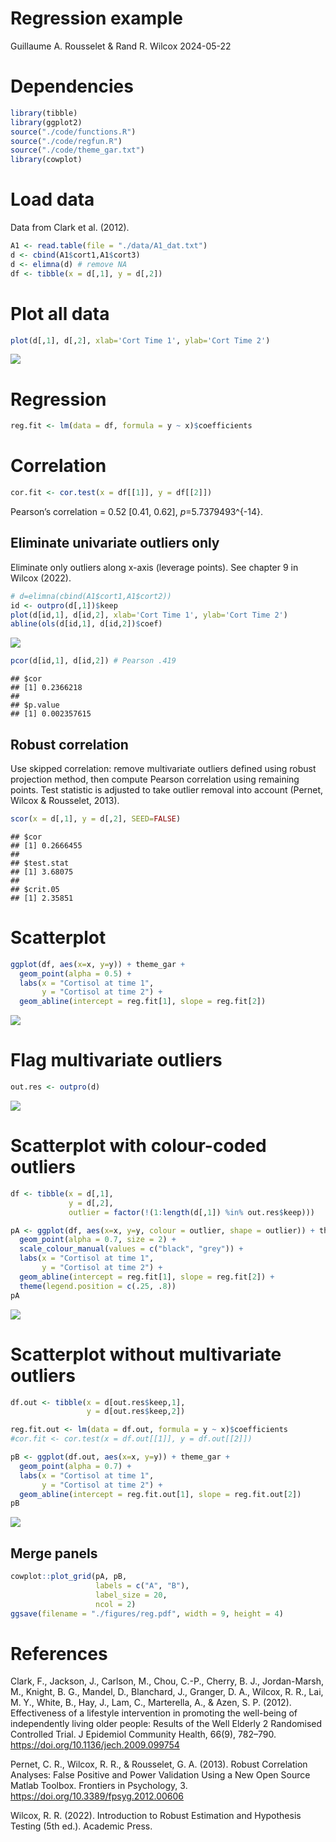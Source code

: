 Regression example
================
Guillaume A. Rousselet & Rand R. Wilcox
2024-05-22

# Dependencies

``` r
library(tibble)
library(ggplot2)
source("./code/functions.R")
source("./code/regfun.R")
source("./code/theme_gar.txt")
library(cowplot)
```

# Load data

Data from Clark et al. (2012).

``` r
A1 <- read.table(file = "./data/A1_dat.txt")
d <- cbind(A1$cort1,A1$cort3)
d <- elimna(d) # remove NA
df <- tibble(x = d[,1], y = d[,2])
```

# Plot all data

``` r
plot(d[,1], d[,2], xlab='Cort Time 1', ylab='Cort Time 2')
```

![](reg_files/figure-gfm/unnamed-chunk-3-1.png)<!-- -->

# Regression

``` r
reg.fit <- lm(data = df, formula = y ~ x)$coefficients
```

# Correlation

``` r
cor.fit <- cor.test(x = df[[1]], y = df[[2]])
```

Pearson’s correlation = 0.52 \[0.41, 0.62\], *p*=5.7379493^{-14}.

## Eliminate univariate outliers only

Eliminate only outliers along x-axis (leverage points). See chapter 9 in
Wilcox (2022).

``` r
# d=elimna(cbind(A1$cort1,A1$cort2))
id <- outpro(d[,1])$keep
plot(d[id,1], d[id,2], xlab='Cort Time 1', ylab='Cort Time 2')
abline(ols(d[id,1], d[id,2])$coef)
```

![](reg_files/figure-gfm/unnamed-chunk-6-1.png)<!-- -->

``` r
pcor(d[id,1], d[id,2]) # Pearson .419
```

    ## $cor
    ## [1] 0.2366218
    ## 
    ## $p.value
    ## [1] 0.002357615

## Robust correlation

Use skipped correlation: remove multivariate outliers defined using
robust projection method, then compute Pearson correlation using
remaining points. Test statistic is adjusted to take outlier removal
into account (Pernet, Wilcox & Rousselet, 2013).

``` r
scor(x = d[,1], y = d[,2], SEED=FALSE)
```

    ## $cor
    ## [1] 0.2666455
    ## 
    ## $test.stat
    ## [1] 3.68075
    ## 
    ## $crit.05
    ## [1] 2.35851

# Scatterplot

``` r
ggplot(df, aes(x=x, y=y)) + theme_gar +
  geom_point(alpha = 0.5) +
  labs(x = "Cortisol at time 1",
       y = "Cortisol at time 2") +
  geom_abline(intercept = reg.fit[1], slope = reg.fit[2])
```

![](reg_files/figure-gfm/unnamed-chunk-8-1.png)<!-- -->

# Flag multivariate outliers

``` r
out.res <- outpro(d)
```

![](reg_files/figure-gfm/unnamed-chunk-9-1.png)<!-- -->

# Scatterplot with colour-coded outliers

``` r
df <- tibble(x = d[,1], 
             y = d[,2],
             outlier = factor(!(1:length(d[,1]) %in% out.res$keep)))

pA <- ggplot(df, aes(x=x, y=y, colour = outlier, shape = outlier)) + theme_gar +
  geom_point(alpha = 0.7, size = 2) +
  scale_colour_manual(values = c("black", "grey")) + 
  labs(x = "Cortisol at time 1",
       y = "Cortisol at time 2") +
  geom_abline(intercept = reg.fit[1], slope = reg.fit[2]) +
  theme(legend.position = c(.25, .8)) 
pA
```

![](reg_files/figure-gfm/unnamed-chunk-10-1.png)<!-- -->

# Scatterplot without multivariate outliers

``` r
df.out <- tibble(x = d[out.res$keep,1],
                 y = d[out.res$keep,2])

reg.fit.out <- lm(data = df.out, formula = y ~ x)$coefficients
#cor.fit <- cor.test(x = df.out[[1]], y = df.out[[2]])

pB <- ggplot(df.out, aes(x=x, y=y)) + theme_gar +
  geom_point(alpha = 0.7) +
  labs(x = "Cortisol at time 1",
       y = "Cortisol at time 2") +
  geom_abline(intercept = reg.fit.out[1], slope = reg.fit.out[2])
pB
```

![](reg_files/figure-gfm/unnamed-chunk-11-1.png)<!-- -->

## Merge panels

``` r
cowplot::plot_grid(pA, pB, 
                   labels = c("A", "B"),
                   label_size = 20,
                   ncol = 2)
ggsave(filename = "./figures/reg.pdf", width = 9, height = 4)
```

# References

Clark, F., Jackson, J., Carlson, M., Chou, C.-P., Cherry, B. J.,
Jordan-Marsh, M., Knight, B. G., Mandel, D., Blanchard, J., Granger, D.
A., Wilcox, R. R., Lai, M. Y., White, B., Hay, J., Lam, C., Marterella,
A., & Azen, S. P. (2012). Effectiveness of a lifestyle intervention in
promoting the well-being of independently living older people: Results
of the Well Elderly 2 Randomised Controlled Trial. J Epidemiol Community
Health, 66(9), 782–790. <https://doi.org/10.1136/jech.2009.099754>

Pernet, C. R., Wilcox, R. R., & Rousselet, G. A. (2013). Robust
Correlation Analyses: False Positive and Power Validation Using a New
Open Source Matlab Toolbox. Frontiers in Psychology, 3.
<https://doi.org/10.3389/fpsyg.2012.00606>

Wilcox, R. R. (2022). Introduction to Robust Estimation and Hypothesis
Testing (5th ed.). Academic Press.
